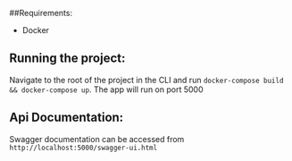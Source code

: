  ##Requirements:
 - Docker
 
 ## Running the project:
 Navigate to the root of the project in the CLI and run `docker-compose build && docker-compose up`.
 The app will run on port 5000
 
 ## Api Documentation:
 Swagger documentation can be accessed from `http://localhost:5000/swagger-ui.html`
 
 
